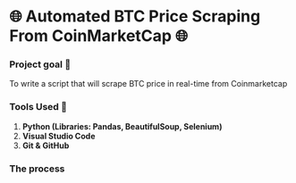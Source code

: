 # 🌐 Automated BTC Price Scraping From CoinMarketCap 🌐

### Project goal 🎯

To write a script that will scrape BTC price in real-time from Coinmarketcap



### Tools Used 🧰
1. **Python (Libraries: Pandas, BeautifulSoup, Selenium)**
2. **Visual Studio Code**
3. **Git & GitHub**


### The process 



